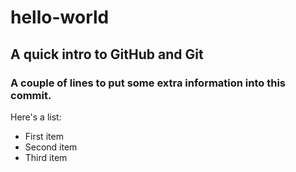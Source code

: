 # hello-world
## A quick intro to GitHub and Git
### A couple of lines to put some extra information into this commit.
Here's a list:
* First item
* Second item
* Third item
